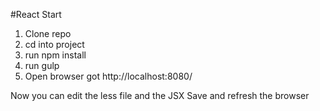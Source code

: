 #React Start

1. Clone repo
2. cd into project
3. run npm install
4. run gulp
5. Open browser got http://localhost:8080/

Now you can edit the less file and the JSX
Save and refresh the browser 